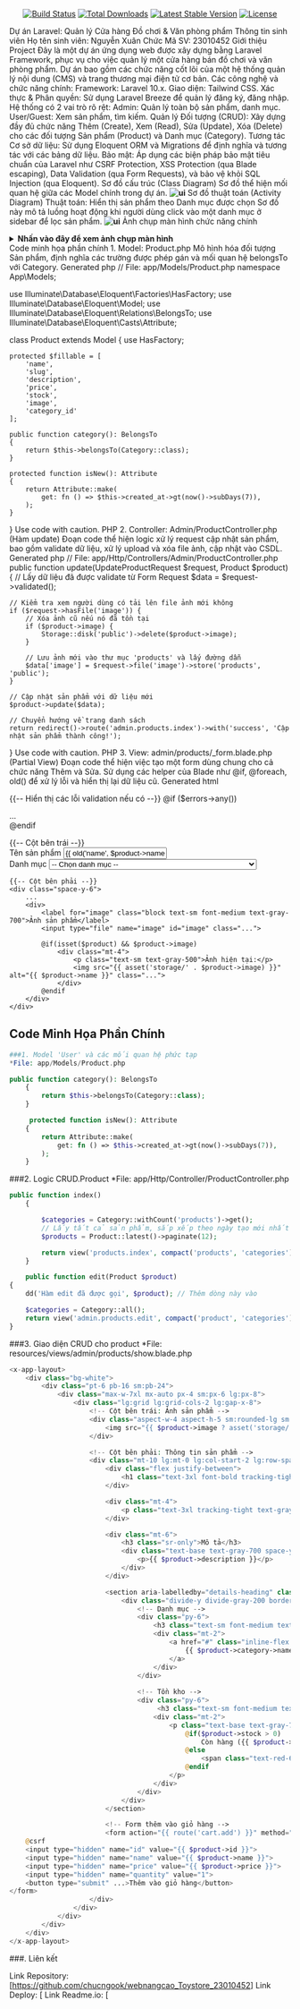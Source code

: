 <p align="center">
<a href="https://github.com/laravel/framework/actions"><img src="https://github.com/laravel/framework/workflows/tests/badge.svg" alt="Build Status"></a>
<a href="https://packagist.org/packages/laravel/framework"><img src="https://img.shields.io/packagist/dt/laravel/framework" alt="Total Downloads"></a>
<a href="https://packagist.org/packages/laravel/framework"><img src="https://img.shields.io/packagist/v/laravel/framework" alt="Latest Stable Version"></a>
<a href="https://packagist.org/packages/laravel/framework"><img src="https://img.shields.io/packagist/l/laravel/framework" alt="License"></a>
</p>

Dự án Laravel: Quản lý Cửa hàng Đồ chơi & Văn phòng phẩm
Thông tin sinh viên
Họ tên sinh viên: Nguyễn Xuân Chức
Mã SV: 23010452
Giới thiệu Project
Đây là một dự án ứng dụng web được xây dựng bằng Laravel Framework, phục vụ cho việc quản lý một cửa hàng bán đồ chơi và văn phòng phẩm. Dự án bao gồm các chức năng cốt lõi của một hệ thống quản lý nội dung (CMS) và trang thương mại điện tử cơ bản.
Các công nghệ và chức năng chính:
Framework: Laravel 10.x.
Giao diện: Tailwind CSS.
Xác thực & Phân quyền: Sử dụng Laravel Breeze để quản lý đăng ký, đăng nhập. Hệ thống có 2 vai trò rõ rệt:
Admin: Quản lý toàn bộ sản phẩm, danh mục.
User/Guest: Xem sản phẩm, tìm kiếm.
Quản lý Đối tượng (CRUD): Xây dựng đầy đủ chức năng Thêm (Create), Xem (Read), Sửa (Update), Xóa (Delete) cho các đối tượng Sản phẩm (Product) và Danh mục (Category).
Tương tác Cơ sở dữ liệu: Sử dụng Eloquent ORM và Migrations để định nghĩa và tương tác với các bảng dữ liệu.
Bảo mật: Áp dụng các biện pháp bảo mật tiêu chuẩn của Laravel như CSRF Protection, XSS Protection (qua Blade escaping), Data Validation (qua Form Requests), và bảo vệ khỏi SQL Injection (qua Eloquent).
Sơ đồ cấu trúc (Class Diagram)
Sơ đồ thể hiện mối quan hệ giữa các Model chính trong dự án.
**![ui](images/sodothuattoantoystore.drawio.png)**
Sơ đồ thuật toán (Activity Diagram)
Thuật toán: Hiển thị sản phẩm theo Danh mục được chọn
Sơ đồ này mô tả luồng hoạt động khi người dùng click vào một danh mục ở sidebar để lọc sản phẩm.
**![ui](images/toystore.drawio.png)**
Ảnh chụp màn hình chức năng chính
<details>
<summary><strong>Nhấn vào đây để xem ảnh chụp màn hình</strong></summary>
1. Trang chủ với Slider và Sản phẩm mới
![alt text](URL_ANH_TRANG_CHU_CUA_BAN)
2. Trang danh sách sản phẩm với Sidebar lọc danh mục
![alt text](URL_ANH_TRANG_SAN_PHAM_CUA_BAN)
3. Trang quản lý sản phẩm (Admin)
![alt text](URL_ANH_ADMIN_PRODUCT_INDEX_CUA_BAN)
4. Form Sửa sản phẩm với đầy đủ thông tin (Admin)
![alt text](URL_ANH_ADMIN_PRODUCT_EDIT_CUA_BAN)
5. Trang quản lý danh mục (Admin)
![alt text](URL_ANH_ADMIN_CATEGORY_INDEX_CUA_BAN)
</details>
Code minh họa phần chính
1. Model: Product.php
Mô hình hóa đối tượng Sản phẩm, định nghĩa các trường được phép gán và mối quan hệ belongsTo với Category.
Generated php
// File: app/Models/Product.php
namespace App\Models;

use Illuminate\Database\Eloquent\Factories\HasFactory;
use Illuminate\Database\Eloquent\Model;
use Illuminate\Database\Eloquent\Relations\BelongsTo;
use Illuminate\Database\Eloquent\Casts\Attribute;

class Product extends Model
{
    use HasFactory;

    protected $fillable = [
        'name',
        'slug',
        'description',
        'price',
        'stock',
        'image',
        'category_id'
    ];

    public function category(): BelongsTo
    {
        return $this->belongsTo(Category::class);
    }

    protected function isNew(): Attribute
    {
        return Attribute::make(
            get: fn () => $this->created_at->gt(now()->subDays(7)),
        );
    }
}
Use code with caution.
PHP
2. Controller: Admin/ProductController.php (Hàm update)
Đoạn code thể hiện logic xử lý request cập nhật sản phẩm, bao gồm validate dữ liệu, xử lý upload và xóa file ảnh, cập nhật vào CSDL.
Generated php
// File: app/Http/Controllers/Admin/ProductController.php
public function update(UpdateProductRequest $request, Product $product)
{
    // Lấy dữ liệu đã được validate từ Form Request
    $data = $request->validated();

    // Kiểm tra xem người dùng có tải lên file ảnh mới không
    if ($request->hasFile('image')) {
        // Xóa ảnh cũ nếu nó đã tồn tại
        if ($product->image) {
            Storage::disk('public')->delete($product->image);
        }
        
        // Lưu ảnh mới vào thư mục 'products' và lấy đường dẫn
        $data['image'] = $request->file('image')->store('products', 'public');
    }

    // Cập nhật sản phẩm với dữ liệu mới
    $product->update($data);

    // Chuyển hướng về trang danh sách
    return redirect()->route('admin.products.index')->with('success', 'Cập nhật sản phẩm thành công!');
}
Use code with caution.
PHP
3. View: admin/products/_form.blade.php (Partial View)
Đoạn code thể hiện việc tạo một form dùng chung cho cả chức năng Thêm và Sửa. Sử dụng các helper của Blade như @if, @foreach, old() để xử lý lỗi và hiển thị lại dữ liệu cũ.
Generated html
<!-- File: resources/views/admin/products/_form.blade.php -->

{{-- Hiển thị các lỗi validation nếu có --}}
@if ($errors->any())
    <div class="bg-red-100 border border-red-400 text-red-700 px-4 py-3 rounded relative mb-4">
        ...
    </div>
@endif

<div class="grid grid-cols-1 md:grid-cols-2 gap-6">
    {{-- Cột bên trái --}}
    <div class="space-y-6">
        <div>
            <label for="name" class="block text-sm font-medium text-gray-700">Tên sản phẩm</label>
            <input type="text" name="name" id="name" value="{{ old('name', $product->name ?? '') }}" class="..." required>
        </div>
        <div>
            <label for="category_id" class="block text-sm font-medium text-gray-700">Danh mục</label>
            <select name="category_id" id="category_id" class="..." required>
                <option value="">-- Chọn danh mục --</option>
                @foreach($categories as $category)
                    <option value="{{ $category->id }}" @selected(old('category_id', $product->category_id ?? '') == $category->id)>
                        {{ $category->name }}
                    </option>
                @endforeach
            </select>
        </div>
    </div>

    {{-- Cột bên phải --}}
    <div class="space-y-6">
        ...
        <div>
            <label for="image" class="block text-sm font-medium text-gray-700">Ảnh sản phẩm</label>
            <input type="file" name="image" id="image" class="...">
            
            @if(isset($product) && $product->image)
                <div class="mt-4">
                    <p class="text-sm text-gray-500">Ảnh hiện tại:</p>
                    <img src="{{ asset('storage/' . $product->image) }}" alt="{{ $product->name }}" class="...">
                </div>
            @endif
        </div>
    </div>
</div>


## Code Minh Họa Phần Chính
```php
###1. Model 'User' và các mối quan hệ phức tạp
*File: app/Models/Product.php

public function category(): BelongsTo
    {
        return $this->belongsTo(Category::class);
    }

     protected function isNew(): Attribute
    {
        return Attribute::make(
            get: fn () => $this->created_at->gt(now()->subDays(7)),
        );
    }
```

###2. Logic CRUD.Product
*File: app/Http/Controller/ProductController.php
```php
public function index()
    {

        $categories = Category::withCount('products')->get();
        // Lấy tất cả sản phẩm, sắp xếp theo ngày tạo mới nhất và phân trang (12 sản phẩm mỗi trang)
        $products = Product::latest()->paginate(12);

        return view('products.index', compact('products', 'categories'));
    }

    public function edit(Product $product)
{
    dd('Hàm edit đã được gọi', $product); // Thêm dòng này vào

    $categories = Category::all();
    return view('admin.products.edit', compact('product', 'categories'));
}
```

###3. Giao diện CRUD cho product
*File: resources/views/admin/products/show.blade.php
```php
<x-app-layout>
    <div class="bg-white">
        <div class="pt-6 pb-16 sm:pb-24">
            <div class="max-w-7xl mx-auto px-4 sm:px-6 lg:px-8">
                <div class="lg:grid lg:grid-cols-2 lg:gap-x-8">
                    <!-- Cột bên trái: Ảnh sản phẩm -->
                    <div class="aspect-w-4 aspect-h-5 sm:rounded-lg sm:overflow-hidden lg:aspect-w-3 lg:aspect-h-4">
                        <img src="{{ $product->image ? asset('storage/' . $product->image) : 'https://via.placeholder.com/600x750?text=No+Image' }}" alt="{{ $product->name }}" class="w-full h-full object-center object-cover">
                    </div>

                    <!-- Cột bên phải: Thông tin sản phẩm -->
                    <div class="mt-10 lg:mt-0 lg:col-start-2 lg:row-span-2 lg:self-start">
                        <div class="flex justify-between">
                            <h1 class="text-3xl font-bold tracking-tight text-gray-900">{{ $product->name }}</h1>
                        </div>

                        <div class="mt-4">
                            <p class="text-3xl tracking-tight text-gray-900">{{ number_format($product->price, 0, ',', '.') }} đ</p>
                        </div>

                        <div class="mt-6">
                            <h3 class="sr-only">Mô tả</h3>
                            <div class="text-base text-gray-700 space-y-6">
                                <p>{{ $product->description }}</p>
                            </div>
                        </div>

                        <section aria-labelledby="details-heading" class="mt-10">
                            <div class="divide-y divide-gray-200 border-t">
                                <!-- Danh mục -->
                                <div class="py-6">
                                    <h3 class="text-sm font-medium text-gray-900">Danh mục</h3>
                                    <div class="mt-2">
                                        <a href="#" class="inline-flex items-center px-3 py-1 rounded-full text-sm font-medium bg-indigo-100 text-indigo-800 hover:bg-indigo-200">
                                            {{ $product->category->name }}
                                        </a>
                                    </div>
                                </div>
                                
                                <!-- Tồn kho -->
                                <div class="py-6">
                                     <h3 class="text-sm font-medium text-gray-900">Tồn kho</h3>
                                    <div class="mt-2">
                                        <p class="text-base text-gray-700">
                                            @if($product->stock > 0)
                                                Còn hàng ({{ $product->stock }} sản phẩm)
                                            @else
                                                <span class="text-red-600">Hết hàng</span>
                                            @endif
                                        </p>
                                    </div>
                                </div>
                            </div>
                        </section>

                        <!-- Form thêm vào giỏ hàng -->
                        <form action="{{ route('cart.add') }}" method="POST">
    @csrf
    <input type="hidden" name="id" value="{{ $product->id }}">
    <input type="hidden" name="name" value="{{ $product->name }}">
    <input type="hidden" name="price" value="{{ $product->price }}">
    <input type="hidden" name="quantity" value="1">
    <button type="submit" ...>Thêm vào giỏ hàng</button>
</form>
                    </div>
                </div>
            </div>
        </div>
    </div>
</x-app-layout>
```
###. Liên kết

Link Repository: [https://github.com/chucngook/webnangcao_Toystore_23010452]
Link Deploy: [
Link Readme.io: [
